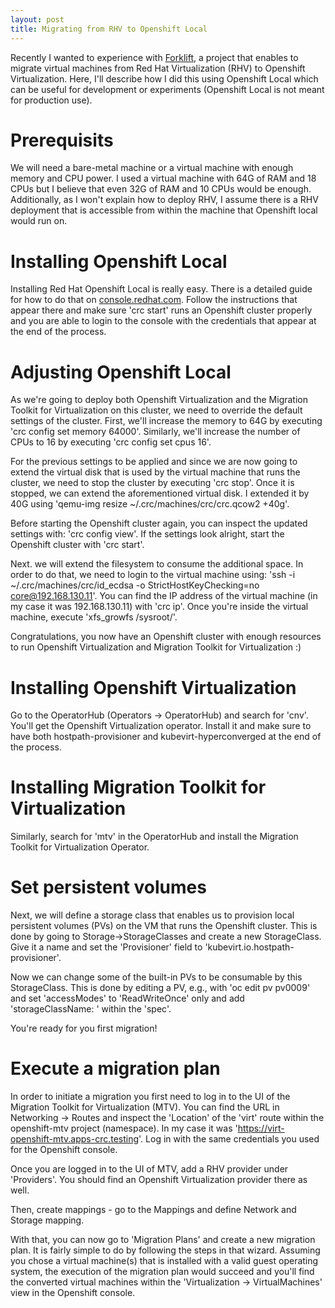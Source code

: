 ```yaml
---
layout: post
title: Migrating from RHV to Openshift Local
---
```


Recently I wanted to experience with [Forklift](https://github.com/konveyor/forklift), a project that enables to migrate virtual machines from Red Hat Virtualization (RHV) to Openshift Virtualization. Here, I'll describe how I did this using Openshift Local which can be useful for development or experiments (Openshift Local is not meant for production use).

# Prerequisits

We will need a bare-metal machine or a virtual machine with enough memory and CPU power. I used a virtual machine with 64G of RAM and 18 CPUs but I believe that even 32G of RAM and 10 CPUs would be enough. Additionally, as I won't explain how to deploy RHV, I assume there is a RHV deployment that is accessible from within the machine that Openshift local would run on.

# Installing Openshift Local

Installing Red Hat Openshift Local is really easy. There is a detailed guide for how to do that on [console.redhat.com](https://console.redhat.com/openshift/create/local). 
Follow the instructions that appear there and make sure 'crc start' runs an Openshift cluster properly and you are able to login to the console with the credentials that appear at the end of the process.

# Adjusting Openshift Local

As we're going to deploy both Openshift Virtualization and the Migration Toolkit for Virtualization on this cluster, we need to override the default settings of the cluster. First, we'll increase the memory to 64G by executing 'crc config set memory 64000'. Similarly, we'll increase the number of CPUs to 16 by executing 'crc config set cpus 16'.  

For the previous settings to be applied and since we are now going to extend the virtual disk that is used by the virtual machine that runs the cluster, we need to stop the cluster by executing 'crc stop'. Once it is stopped, we can extend the aforementioned virtual disk. I extended it by 40G using 'qemu-img resize ~/.crc/machines/crc/crc.qcow2 +40g'.  

Before starting the Openshift cluster again, you can inspect the updated settings with: 'crc config view'. If the settings look alright, start the Openshift cluster with 'crc start'.  

Next. we will extend the filesystem to consume the additional space. In order to do that, we need to login to the virtual machine using: 'ssh -i ~/.crc/machines/crc/id_ecdsa -o StrictHostKeyChecking=no core@192.168.130.11'. You can find the IP address of the virtual machine (in my case it was 192.168.130.11) with 'crc ip'. Once you're inside the virtual machine, execute 'xfs_growfs /sysroot/'.  

Congratulations, you now have an Openshift cluster with enough resources to run Openshift Virtualization and Migration Toolkit for Virtualization :)

# Installing Openshift Virtualization

Go to the OperatorHub (Operators -> OperatorHub) and search for 'cnv'. You'll get the Openshift Virtualization operator. Install it and make sure to have both hostpath-provisioner and kubevirt-hyperconverged at the end of the process.  

# Installing Migration Toolkit for Virtualization

Similarly, search for 'mtv' in the OperatorHub and install the Migration Toolkit for Virtualization Operator.

# Set persistent volumes

Next, we will define a storage class that enables us to provision local persistent volumes (PVs) on the VM that runs the Openshift cluster. This is done by going to Storage->StorageClasses and create a new StorageClass. Give it a name and set the 'Provisioner' field to 'kubevirt.io.hostpath-provisioner'.  

Now we can change some of the built-in PVs to be consumable by this StorageClass. This is done by editing a PV, e.g., with 'oc edit pv pv0009' and set 'accessModes' to 'ReadWriteOnce' only and add 'storageClassName: <storage-class-name>' within the 'spec'.  

You're ready for you first migration!

# Execute a migration plan

In order to initiate a migration you first need to log in to the UI of the Migration Toolkit for Virtualization (MTV). You can find the URL in Networking -> Routes and inspect the 'Location' of the 'virt' route within the openshift-mtv project (namespace). In my case it was 'https://virt-openshift-mtv.apps-crc.testing'. Log in with the same credentials you used for the Openshift console.  

Once you are logged in to the UI of MTV, add a RHV provider under 'Providers'. You should find an Openshift Virtualization provider there as well.  

Then, create mappings - go to the Mappings and define Network and Storage mapping.  

With that, you can now go to 'Migration Plans' and create a new migration plan. It is fairly simple to do by following the steps in that wizard. Assuming you chose a virtual machine(s) that is installed with a valid guest operating system, the execution of the migration plan would succeed and you'll find the converted virtual machines within the 'Virtualization -> VirtualMachines' view in the Openshift console.
